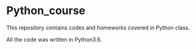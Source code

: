 # Python_course
This repository contains codes and homeworks covered in Python class.

All the code was written in Python3.6.
